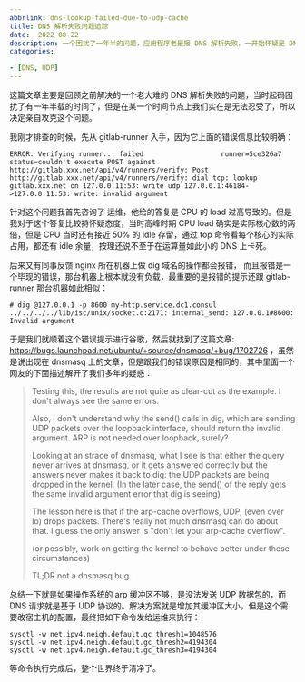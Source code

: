 ```yaml
---
abbrlink: dns-lookup-failed-due-to-udp-cache
title: DNS 解析失败问题追踪
date:  2022-08-22
description: 一个困扰了一年半的问题，应用程序老是报 DNS 解析失败，一开始怀疑是 DNS 服务器或者操作系统负载高的问题，但是随着问题暴漏的越来越频繁，我逐渐觉得问题不是那么简单。
categories:

- [DNS, UDP]
---
```


这篇文章主要是回顾之前解决的一个老大难的 DNS 解析失败的问题，当时起码困扰了有一年半载的时间了，但是在某一个时间节点上我们实在是无法忍受了，所以决定亲自攻克这个问题。

我刚才排查的时候，先从 gitlab-runner 入手，因为它上面的错误信息比较明确：

```
ERROR: Verifying runner... failed                   runner=5ce326a7 status=couldn't execute POST against http://gitlab.xxx.net/api/v4/runners/verify: Post http://gitlab.xxx.net/api/v4/runners/verify: dial tcp: lookup gitlab.xxx.net on 127.0.0.11:53: write udp 127.0.0.1:46184->127.0.0.11:53: write: invalid argument
```

针对这个问题我首先咨询了 运维，他给的答复是 CPU 的 load 过高导致的。但是我对于这个答复比较持怀疑态度，当时高峰时期 CPU load 确实是实际核心数的两倍，但是 CPU 当时还有接近 50% 的 idle 存留，通过 top 命令看每个核心的实际占用，都还有 idle 余量，按理还说不至于在运算量如此小的 DNS 上卡死。

后来又有同事反馈 nginx 所在机器上做 dig 域名的操作都会报错， 而且报错是一个毕现的错误，那台机器上根本就没有负载，最重要的是报错的提示还跟 gitlab-runner 那台机器如此相似：

```
# dig @127.0.0.1 -p 8600 my-http.service.dc1.consul
../../../../lib/isc/unix/socket.c:2171: internal_send: 127.0.0.1#8600: Invalid argument
```

于是我们就顺着这个错误提示进行谷歌，然后就找到了这篇文章: https://bugs.launchpad.net/ubuntu/+source/dnsmasq/+bug/1702726 ，虽然是说出现在 dnsmasq 上的文章，但是跟我们的错误原因是相同的，其中里面一个网友的下面描述解开了我们多年的疑惑：

> Testing this, the results are not quite as clear-cut as the example. I
> don't always see the same errors.
> 
> Also, I don't understand why the send() calls in dig, which are sending
> UDP packets over the loopback interface, should return the invalid
> argument. ARP is not needed over loopback, surely?
> 
> Looking at an strace of dnsmasq, what I see is that either the query
> never arrives at dnsmasq, or it gets answered correctly but the answers
> never makes it back to dig: the UDP packets are being dropped in the
> kernel. (In the later case, the send() of the reply gets the same
> invalid argument error that dig is seeing)
> 
> The lesson here is that if the arp-cache overflows, UDP, (even over lo)
> drops packets. There's really not much dnsmasq can do about that. I
> guess the only answer is "don't let your arp-cache overflow".
> 
> (or possibly, work on getting the kernel to behave better under these
> circumstances)
> 
> TL;DR not a dnsmasq bug.

总结一下就是如果操作系统的 arp 缓冲区不够，是没法发送 UDP 数据包的，而 DNS 请求就是基于 UDP 协议的。解决方案就是增加其缓冲区大小，但是这个需要改宿主机的配置，最终把如下命令发给运维来执行：

```shell
sysctl -w net.ipv4.neigh.default.gc_thresh1=1048576
sysctl -w net.ipv4.neigh.default.gc_thresh2=4194304
sysctl -w net.ipv4.neigh.default.gc_thresh3=4194304
```

等命令执行完成后，整个世界终于清净了。
